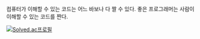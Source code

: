 컴퓨터가 이해할 수 있는 코드는 어느 바보나 다 짤 수 있다.
좋은 프로그래머는 사람이 이해할 수 있는 코드를 짠다.

<!---
qkrgks456/qkrgks456 is a ✨ special ✨ repository because its `README.md` (this file) appears on your GitHub profile.
You can click the Preview link to take a look at your changes.
--->
[![Solved.ac프로필](http://mazassumnida.wtf/api/v2/generate_badge?boj=qkrgks456)](https://solved.ac/profile/qkrgks456)

